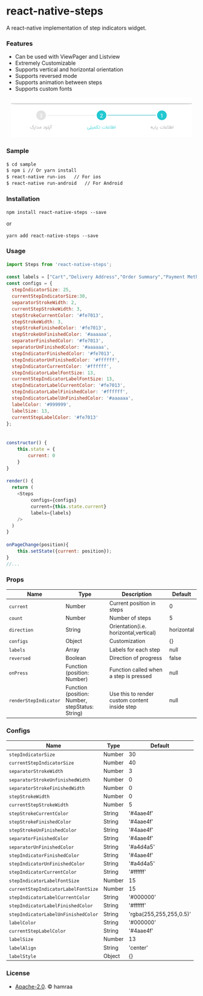 # react-native-steps
A react-native implementation of step indicators widget.

### Features

  - Can be used with ViewPager and Listview
  - Extremely Customizable
  - Supports vertical and horizontal orientation
  - Supports reversed mode
  - Supports animation between steps
  - Supports custom fonts
  
<p align="center">
  <img width="480" height="106" src="art/1.png" alt="Reversed Sample">
</p>
  
### Sample
```sh
$ cd sample
$ npm i // Or yarn install
$ react-native run-ios   // For ios
$ react-native run-android   // For Android
```

### Installation
``npm install react-native-steps --save``

or

``yarn add react-native-steps --save``

### Usage
```javascript
import Steps from 'react-native-steps';

const labels = ["Cart","Delivery Address","Order Summary","Payment Method","Track"];
const configs = {
  stepIndicatorSize: 25,
  currentStepIndicatorSize:30,
  separatorStrokeWidth: 2,
  currentStepStrokeWidth: 3,
  stepStrokeCurrentColor: '#fe7013',
  stepStrokeWidth: 3,
  stepStrokeFinishedColor: '#fe7013',
  stepStrokeUnFinishedColor: '#aaaaaa',
  separatorFinishedColor: '#fe7013',
  separatorUnFinishedColor: '#aaaaaa',
  stepIndicatorFinishedColor: '#fe7013',
  stepIndicatorUnFinishedColor: '#ffffff',
  stepIndicatorCurrentColor: '#ffffff',
  stepIndicatorLabelFontSize: 13,
  currentStepIndicatorLabelFontSize: 13,
  stepIndicatorLabelCurrentColor: '#fe7013',
  stepIndicatorLabelFinishedColor: '#ffffff',
  stepIndicatorLabelUnFinishedColor: '#aaaaaa',
  labelColor: '#999999',
  labelSize: 13,
  currentStepLabelColor: '#fe7013'
};


constructor() {
    this.state = {
        current: 0
    }
}

render() {
  return (
    <Steps
         configs={configs}
         current={this.state.current}
         labels={labels}
    />
  )
}

onPageChange(position){
    this.setState({current: position});
}
//...
```

### Props

| Name | Type | Description | Default
| ------------ | ------------- | ------------ |------------ |
| `current` | Number  | Current position in steps | 0
| ```count``` | Number  | Number of steps | 5
| ```direction``` | String  | Orientation(i.e. horizontal,vertical) | horizontal
| ```configs``` | Object  | Customization | {}
| ```labels``` | Array  | Labels for each step | null
| ```reversed``` | Boolean  | Direction of progress | false
| `onPress` | Function (position: Number) | Function called when a step is pressed | null
| `renderStepIndicator` | Function (position: Number, stepStatus: String) | Use this to render custom content inside step | null 

### Configs

| Name | Type | Default
| ------------ | ------------ |------------ |
| ```stepIndicatorSize``` | Number  | 30
| ```currentStepIndicatorSize``` | Number  | 40
| ```separatorStrokeWidth``` | Number  | 3
| ```separatorStrokeUnfinishedWidth``` | Number  | 0
| ```separatorStrokeFinishedWidth``` | Number  | 0
| ```stepStrokeWidth``` | Number  | 0
| ```currentStepStrokeWidth``` | Number  | 5
| ```stepStrokeCurrentColor``` | String  | '#4aae4f'
| ```stepStrokeFinishedColor``` | String  | '#4aae4f'
| ```stepStrokeUnFinishedColor``` | String  | '#4aae4f'
| ```separatorFinishedColor``` | String  | '#4aae4f'
| ```separatorUnFinishedColor``` | String  | '#a4d4a5'
| ```stepIndicatorFinishedColor``` | String  | '#4aae4f'
| ```stepIndicatorUnFinishedColor``` | String  | '#a4d4a5'
| ```stepIndicatorCurrentColor``` | String  | '#ffffff'
| ```stepIndicatorLabelFontSize``` | Number  | 15
| ```currentStepIndicatorLabelFontSize``` | Number  | 15
| ```stepIndicatorLabelCurrentColor``` | String  | '#000000'
| ```stepIndicatorLabelFinishedColor``` | String  | '#ffffff'
| ```stepIndicatorLabelUnFinishedColor``` | String  | 'rgba(255,255,255,0.5)'
| ```labelColor``` | String  | '#000000'
| ```currentStepLabelColor``` | String  | '#4aae4f'
| ```labelSize``` | Number  | 13
| ```labelAlign``` | String  | 'center'
| ```labelStyle``` | Object  | {}


### License

 - [Apache-2.0](https://github.com/hamraa/react-native-steps/blob/master/LICENSE).  © hamraa
